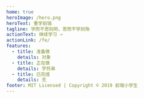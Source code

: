 ```yaml
---
home: true
heroImage: /hero.png
heroText: 重学前端
tagline: 学而不思则罔，思而不学则殆
actionText: 继续学习 →
actionLink: /fe/
features:
  - title: 准备做
    details: 对象
  - title: 正在做
    details: 字符串
  - title: 已完成
    details: 无
footer: MIT Licensed | Copyright © 2019 前端小学生
---
```

